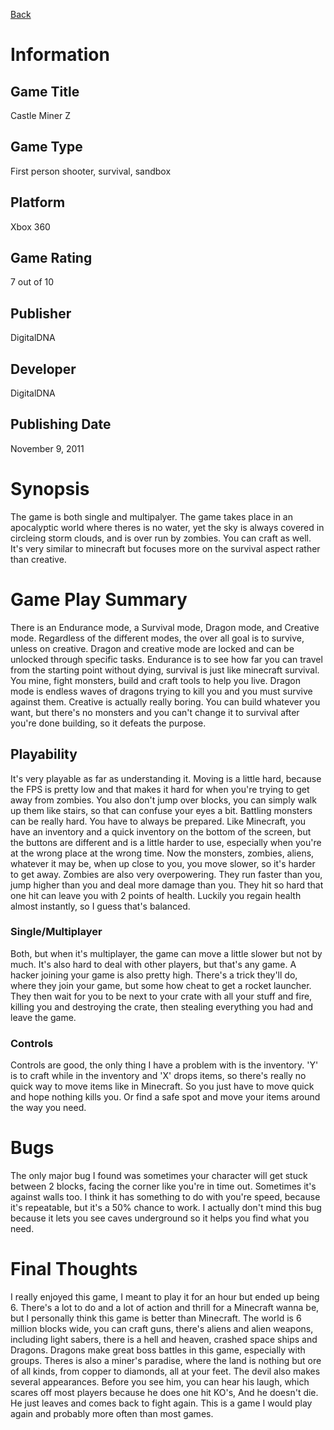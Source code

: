 [Back](portfolio.md)

# Information
## Game Title
Castle Miner Z
## Game Type
First person shooter, survival, sandbox
## Platform
Xbox 360
## Game Rating
7 out of 10
## Publisher
DigitalDNA
## Developer
DigitalDNA
## Publishing Date
November 9, 2011
# Synopsis
The game is both single and multipalyer. The game takes place in an apocalyptic world where theres is no water, yet the sky is always covered in circleing storm clouds, and is over run by zombies. You can craft as well. It's very similar to minecraft but focuses more on the survival aspect rather than creative.

# Game Play Summary
There is an Endurance mode, a Survival mode, Dragon mode, and Creative mode.
Regardless of the different modes, the over all goal is to survive, unless on creative. Dragon and creative mode are locked and can be unlocked through specific tasks. Endurance is to see how far you can travel from the starting point without dying, survival is just like minecraft survival. You mine, fight monsters, build and craft tools to help you live. Dragon mode is endless waves of dragons trying to kill you and you must survive against them. Creative is actually really boring. You can build whatever you want, but there's no monsters and you can't change it to survival after you're done building, so it defeats the purpose.
## Playability
It's very playable as far as understanding it. Moving is a little hard, because the FPS is pretty low and that makes it hard for when you're trying to get away from zombies. You also don't jump over blocks, you can simply walk up them like stairs, so that can confuse your eyes a bit. Battling monsters can be really hard. You have to always be prepared. Like Minecraft, you have an inventory and a quick inventory on the bottom of the screen, but the buttons are different and is a little harder to use, especially when you're at the wrong place at the wrong time. Now the monsters, zombies, aliens, whatever it may be, when up close to you, you move slower, so it's harder to get away. Zombies are also very overpowering. They run faster than you, jump higher than you and deal more damage than you. They hit so hard that one hit can leave you with 2 points of health. Luckily you regain health almost instantly, so I guess that's balanced.
### Single/Multiplayer
Both, but when it's multiplayer, the game can move a little slower but not by much. It's also hard to deal with other players, but that's any game. A hacker joining your game is also pretty high. There's a trick they'll do, where they join your game, but some how cheat to get a rocket launcher. They then wait for you to be next to your crate with all your stuff and fire, killing you and destroying the crate, then stealing everything you had and leave the game.
### Controls
Controls are good, the only thing I have a problem with is the inventory. 'Y' is to craft while in the inventory and 'X' drops items, so there's really no quick way to move items like in Minecraft. So you just have to move quick and hope nothing kills you. Or find a safe spot and move your items around the way you need.
# Bugs
The only major bug I found was sometimes your character will get stuck between 2 blocks, facing the corner like you're in time out. Sometimes it's against walls too. I think it has something to do with you're speed, because it's repeatable, but it's a 50% chance to work. I actually don't mind this bug because it lets you see caves underground so it helps you find what you need.
# Final Thoughts
I really enjoyed this game, I meant to play it for an hour but ended up being 6. There's a lot to do and a lot of action and thrill for a Minecraft wanna be, but I personally think this game is better than Minecraft. The world is 6 million blocks wide, you can craft guns, there's aliens and alien weapons, including light sabers, there is a hell and heaven, crashed space ships and Dragons. Dragons make great boss battles in this game, especially with groups. Theres is also a miner's paradise, where the land is nothing but ore of all kinds, from copper to diamonds, all at your feet. The devil also makes several appearances. Before you see him, you can hear his laugh, which scares off most players because he does one hit KO's, And he doesn't die. He just leaves and comes back to fight again. This is a game I would play again and probably more often than most games.

